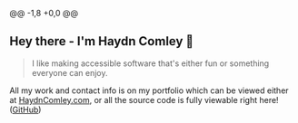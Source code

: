 @@ -1,8 +0,0 @@
## Hey there - I'm Haydn Comley 👋

> I like making accessible software that's either fun or something everyone can
> enjoy.

All my work and contact info is on my portfolio which can be viewed either at
[HaydnComley.com](https://haydncomley.com), or all the source code is fully
viewable right here! ([GitHub](https://github.com/haydncomley/haydncomley))
